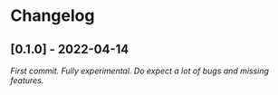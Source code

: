 # Changelog

## [0.1.0] - 2022-04-14

_First commit. Fully experimental. Do expect a lot of bugs and missing features._